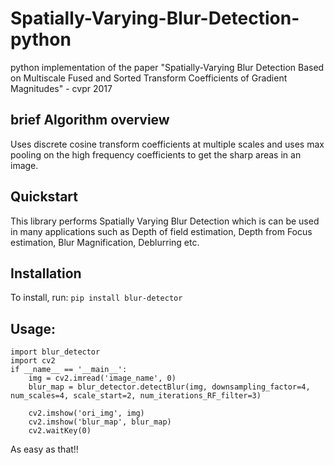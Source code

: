 # Spatially-Varying-Blur-Detection-python
python implementation of the paper "Spatially-Varying Blur Detection Based on Multiscale Fused and Sorted Transform Coefficients of Gradient Magnitudes" - cvpr 2017

## brief Algorithm overview
Uses discrete cosine transform coefficients at multiple scales and uses max pooling on the high frequency coefficients to get the sharp areas in an image.

## Quickstart
This library performs Spatially Varying Blur Detection which is can be used in many applications such as Depth of field estimation, Depth from Focus estimation, Blur Magnification, Deblurring etc.

## Installation

To install, run:
`pip install blur-detector`

## Usage:	
```
import blur_detector
import cv2
if __name__ == '__main__':
	img = cv2.imread('image_name', 0)
	blur_map = blur_detector.detectBlur(img, downsampling_factor=4, num_scales=4, scale_start=2, num_iterations_RF_filter=3)

	cv2.imshow('ori_img', img)
	cv2.imshow('blur_map', blur_map)
	cv2.waitKey(0)
```
As easy as that!!

    